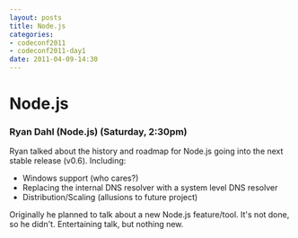 ```yaml
---
layout: posts
title: Node.js
categories: 
- codeconf2011
- codeconf2011-day1
date: 2011-04-09-14:30
---
```


# Node.js

### Ryan Dahl (Node.js) (Saturday, 2:30pm)

Ryan talked about the history and roadmap for Node.js going into the next stable release (v0.6). Including:

* Windows support (who cares?)
* Replacing the internal DNS resolver with a system level DNS resolver
* Distribution/Scaling (allusions to future project)

Originally he planned to talk about a new Node.js feature/tool.  It's not done, so he didn't.  Entertaining talk, but nothing new.

